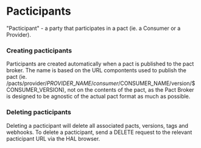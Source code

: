 # Pacticipants

"Pacticipant" - a party that participates in a pact (ie. a Consumer or a Provider).

### Creating pacticipants
Participants are created automatically when a pact is published to the pact broker. The name is based on the URL compontents used to publish the pact (ie. /pacts/provider/$PROVIDER\_NAME/consumer/$CONSUMER\_NAME/version/$CONSUMER\_VERSION), not on the contents of the pact, as the Pact Broker is designed to be agnostic of the actual pact format as much as possible.


### Deleting pacticipants
Deleting a pacticipant will delete all associated pacts, versions, tags and webhooks. To delete a pacticipant, send a DELETE request to the relevant pacticipant URL via the HAL browser.
